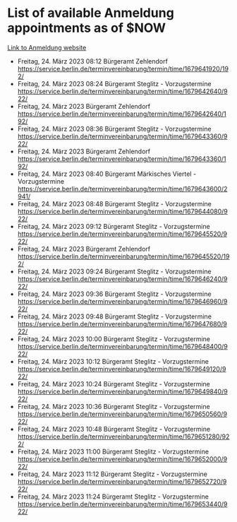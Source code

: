 # List of available Anmeldung appointments as of $NOW
[Link to Anmeldung website](https://service.berlin.de/terminvereinbarung/termin/tag.php?termin=1&anliegen[]=120686&dienstleisterlist=122210,122217,327316,122219,327312,122227,327314,122231,327346,122243,327348,122254,122252,329742,122260,329745,122262,329748,122271,327278,122273,327274,122277,327276,330436,122280,327294,122282,327290,122284,327292,122291,327270,122285,327266,122286,327264,122296,327268,150230,329760,122297,327286,122294,327284,122312,329763,122314,329775,122304,327330,122311,327334,122309,327332,317869,122281,327352,122279,329772,122283,122276,327324,122274,327326,122267,329766,122246,327318,122251,327320,122257,327322,122208,327298,122226,327300&herkunft=http%3A%2F%2Fservice.berlin.de%2Fdienstleistung%2F120686%2F)
- Freitag, 24. März 2023 08:12 Bürgeramt Zehlendorf https://service.berlin.de/terminvereinbarung/termin/time/1679641920/192/
- Freitag, 24. März 2023 08:24 Bürgeramt Steglitz - Vorzugstermine https://service.berlin.de/terminvereinbarung/termin/time/1679642640/922/
- Freitag, 24. März 2023  Bürgeramt Zehlendorf https://service.berlin.de/terminvereinbarung/termin/time/1679642640/192/
- Freitag, 24. März 2023 08:36 Bürgeramt Steglitz - Vorzugstermine https://service.berlin.de/terminvereinbarung/termin/time/1679643360/922/
- Freitag, 24. März 2023  Bürgeramt Zehlendorf https://service.berlin.de/terminvereinbarung/termin/time/1679643360/192/
- Freitag, 24. März 2023 08:40 Bürgeramt Märkisches Viertel - Vorzugstermine https://service.berlin.de/terminvereinbarung/termin/time/1679643600/2941/
- Freitag, 24. März 2023 08:48 Bürgeramt Steglitz - Vorzugstermine https://service.berlin.de/terminvereinbarung/termin/time/1679644080/922/
- Freitag, 24. März 2023 09:12 Bürgeramt Steglitz - Vorzugstermine https://service.berlin.de/terminvereinbarung/termin/time/1679645520/922/
- Freitag, 24. März 2023  Bürgeramt Zehlendorf https://service.berlin.de/terminvereinbarung/termin/time/1679645520/192/
- Freitag, 24. März 2023 09:24 Bürgeramt Steglitz - Vorzugstermine https://service.berlin.de/terminvereinbarung/termin/time/1679646240/922/
- Freitag, 24. März 2023 09:36 Bürgeramt Steglitz - Vorzugstermine https://service.berlin.de/terminvereinbarung/termin/time/1679646960/922/
- Freitag, 24. März 2023 09:48 Bürgeramt Steglitz - Vorzugstermine https://service.berlin.de/terminvereinbarung/termin/time/1679647680/922/
- Freitag, 24. März 2023 10:00 Bürgeramt Steglitz - Vorzugstermine https://service.berlin.de/terminvereinbarung/termin/time/1679648400/922/
- Freitag, 24. März 2023 10:12 Bürgeramt Steglitz - Vorzugstermine https://service.berlin.de/terminvereinbarung/termin/time/1679649120/922/
- Freitag, 24. März 2023 10:24 Bürgeramt Steglitz - Vorzugstermine https://service.berlin.de/terminvereinbarung/termin/time/1679649840/922/
- Freitag, 24. März 2023 10:36 Bürgeramt Steglitz - Vorzugstermine https://service.berlin.de/terminvereinbarung/termin/time/1679650560/922/
- Freitag, 24. März 2023 10:48 Bürgeramt Steglitz - Vorzugstermine https://service.berlin.de/terminvereinbarung/termin/time/1679651280/922/
- Freitag, 24. März 2023 11:00 Bürgeramt Steglitz - Vorzugstermine https://service.berlin.de/terminvereinbarung/termin/time/1679652000/922/
- Freitag, 24. März 2023 11:12 Bürgeramt Steglitz - Vorzugstermine https://service.berlin.de/terminvereinbarung/termin/time/1679652720/922/
- Freitag, 24. März 2023 11:24 Bürgeramt Steglitz - Vorzugstermine https://service.berlin.de/terminvereinbarung/termin/time/1679653440/922/
